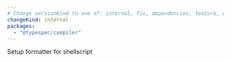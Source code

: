 ```yaml
---
# Change versionKind to one of: internal, fix, dependencies, feature, deprecation, breaking
changeKind: internal
packages:
  - "@typespec/compiler"
---
```


Setup formatter for shellscript
